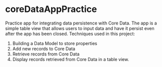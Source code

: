 # coreDataAppPractice
Practice app for integrating data persistence with Core Data. The app is a simple table view that allows users to input data and have it persist even after the app has been closed.
Techniques used in this project:
1. Building a Data Model to store properties
2. Add new records to Core Data
3. Retrieve records from Core Data
4. Display records retrieved from Core Data in a table view.
